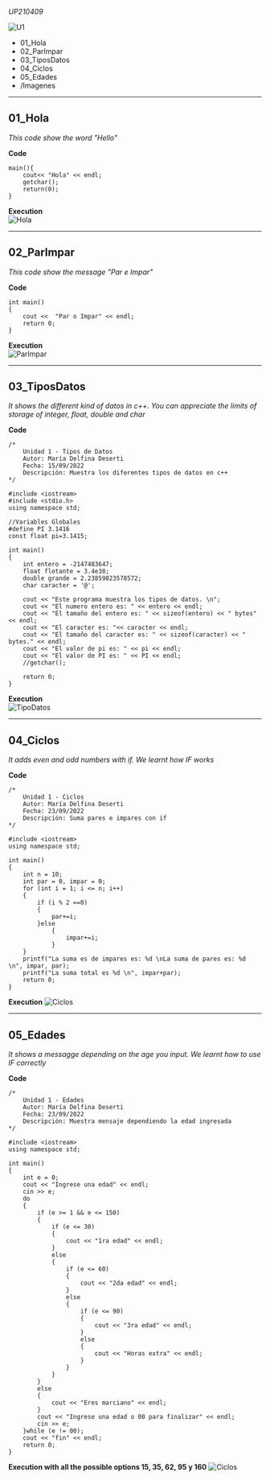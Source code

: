 *UP210409*

![U1](/U1/Imagenes/U1.png "U1")

* 01_Hola
* 02_ParImpar
* 03_TiposDatos
* 04_Ciclos
* 05_Edades
* /Imagenes

---
## 01_Hola

*This code show the word "Hello"*  

**Code**
```
main(){
	cout<< "Hola" << endl;
	getchar();
	return(0);
}
```
**Execution**  
![Hola](/U1/Imagenes/Hola.png "Hola")

---
## 02_ParImpar

*This code show the message "Par e Impar"*  

**Code**
```
int main()
{
    cout <<  "Par o Impar" << endl;
    return 0;
}
```
**Execution**  
![ParImpar](/U1/Imagenes/ParImpar.png "ParImpar")  

---
## 03_TiposDatos

*It shows the different kind of datos in c++. You can appreciate the limits of storage of integer, float, double and char*  

**Code**
```
/*
    Unidad 1 - Tipos de Datos
    Autor: María Delfina Deserti
    Fecha: 15/09/2022
    Descripción: Muestra los diferentes tipos de datos en c++
*/

#include <iostream>
#include <stdio.h>
using namespace std;

//Variables Globales
#define PI 3.1416
const float pi=3.1415;

int main()
{
    int entero = -2147483647;
    float flotante = 3.4e38;
    double grande = 2.23859823578572;
    char caracter = '@';

    cout << "Este programa muestra los tipos de datos. \n";
    cout << "El numero entero es: " << entero << endl;
    cout << "El tamaño del entero es: " << sizeof(entero) << " bytes" << endl;
    cout << "El caracter es: "<< caracter << endl;
    cout << "El tamaño del caracter es: " << sizeof(caracter) << " bytes." << endl;
    cout << "El valor de pi es: " << pi << endl;
    cout << "El valor de PI es: " << PI << endl;
    //getchar();

    return 0;
}
```
**Execution**  
![TipoDatos](/U1/Imagenes/TipoDatos.png "TipoDatos")

---
## 04_Ciclos

*It adds even and odd numbers with if. We learnt how IF works*   

**Code**
```
/*
    Unidad 1 - Ciclos
    Autor: María Delfina Deserti
    Fecha: 23/09/2022
    Descripción: Suma pares e impares con if
*/

#include <iostream>
using namespace std;

int main()
{
    int n = 10;
    int par = 0, impar = 0;
    for (int i = 1; i <= n; i++)
    {
        if (i % 2 ==0)
        {
            par+=i;
        }else
            {
                impar+=i;
            }
    }
    printf("La suma es de impares es: %d \nLa suma de pares es: %d \n", impar, par);
    printf("La suma total es %d \n", impar+par);
    return 0;
}
```
**Execution**
![Ciclos](/U1/Imagenes/Ciclos.png "Ciclos") 

---
## 05_Edades

*It shows a messagge depending on the age you input. We learnt how to use IF correctly*  

**Code**
```
/*
    Unidad 1 - Edades
    Autor: María Delfina Deserti
    Fecha: 23/09/2022
    Descripción: Muestra mensaje dependiendo la edad ingresada
*/

#include <iostream>
using namespace std;

int main()
{
    int e = 0;
    cout << "Ingrese una edad" << endl;
    cin >> e;
    do
    {
        if (e >= 1 && e <= 150)
        {
            if (e <= 30)
            {
                cout << "1ra edad" << endl;
            }
            else
            {
                if (e <= 60)
                {
                    cout << "2da edad" << endl;
                }
                else
                {
                    if (e <= 90)
                    {
                        cout << "3ra edad" << endl;
                    }
                    else
                    {
                        cout << "Horas extra" << endl;
                    }
                }
            }
        }
        else
        {
            cout << "Eres marciano" << endl;
        }
        cout << "Ingrese una edad o 00 para finalizar" << endl;
        cin >> e;
    }while (e != 00);
    cout << "fin" << endl;
    return 0;
}
```
**Execution with all the possible options 15, 35, 62, 95 y 160**
![Ciclos](/U1/Imagenes/Edades.png "Ciclos")